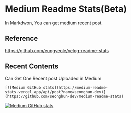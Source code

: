 # Medium Readme Stats(Beta)

In Markdwon, You can get medium recent post.


## Reference
https://github.com/eungyeole/velog-readme-stats


## Recent Contents
Can Get One Recent post Uploaded in Medium
```
[![Medium GitHub stats](https://medium-readme-stats.vercel.app/api/post?name=seonghun-dev)](https://github.com/seonghun-dev/medium-readme-stats)
```
[![Medium GitHub stats](https://medium-readme-stats.vercel.app/api/post?name=dev-seonghun)](https://github.com/seonghun-dev/medium-readme-stats)
